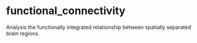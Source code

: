 # functional_connectivity
Analysis the functionally integrated relationship between spatially separated brain regions.
